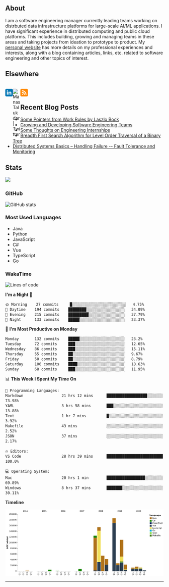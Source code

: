 ## About

I am a software engineering manager currently leading teams working on distrbuted data infrastructure platforms for large-scale AI/ML applications. I have significant experience in distributed computing and public cloud platforms. This includes building, growing and managing teams in these areas and taking projects from ideation to prototype to product. My [personal website](https://manastalukdar.github.io/) has more details on my professional experiences and interests, along with a blog containing articles, links, etc. related to software engineering and other topics of interest.

## Elsewhere

</br>

<a href="https://www.linkedin.com/in/manastalukdar" target="_blank">
  <img align="left" alt="Manas Talukdar | Linkedin" width="24px" src="https://raw.githubusercontent.com/edent/SuperTinyIcons/master/images/svg/linkedin.svg" />
</a>
<a href="https://www.twitter.com/manastalukdar" target="_blank">
  <img align="left" alt="Manas Talukdar | Twitter" width="24px" src="https://github.com/TheDudeThatCode/TheDudeThatCode/blob/master/Assets/Twitter.svg" />
</a>
<a href="https://manastalukdar.github.io/" target="_blank">
  <img align="left" alt="Manas Talukdar | Website" width="24px" src="https://github.com/edent/SuperTinyIcons/blob/master/images/svg/rss.svg" />
</a>

</br>

## Recent Blog Posts

<!-- BLOG:START -->
- [Some Pointers from Work Rules by Laszlo Bock](https://manastalukdar.github.io/blog/2020/01/25/work-rules-laszlo-bock-pointers/)
- [Growing and Developing Software Engineering Teams](https://manastalukdar.github.io/blog/2019/09/19/growing-developing-software-engineering-teams/)
- [Some Thoughts on Engineering Internships](https://manastalukdar.github.io/blog/2019/09/04/some-thoughts-on-engineering-internships/)
- [Breadth First Search Algorithm for Level Order Traversal of a Binary Tree](https://manastalukdar.github.io/blog/2019/08/29/breadth-first-search-binary-tree-level-order-traversal/)
- [Distributed Systems Basics – Handling Failure -- Fault Tolerance and Monitoring](https://manastalukdar.github.io/blog/2019/08/19/katemats-distributed-systems-fault-tolerance-monitoring/)
<!-- BLOG:END -->

## Stats

![](https://komarev.com/ghpvc/?username=manastalukdar)

### GitHub

![GitHub stats](https://github-readme-stats.vercel.app/api?username=manastalukdar&show_icons=true&hide_border=true&hide_rank=true&hide_title=true&icon_color=79ff97&text_color=cecac3&bg_color=4d4b4b)

### Most Used Languages

- Java
- Python
- JavaScript
- C#
- Vue
- TypeScript
- Go

<!--
![Top Langs](https://github-readme-stats.vercel.app/api/top-langs/?username=manastalukdar&layout=compact&hide_border=true&hide_title=true&icon_color=79ff97&text_color=cecac3&bg_color=4d4b4b)
-->

### WakaTime

<!--START_SECTION:waka-->
![Lines of code](https://img.shields.io/badge/From%20Hello%20World%20I%27ve%20Written-4.2%20million%20lines%20of%20code-blue)

**I'm a Night 🦉** 

```text
🌞 Morning    27 commits     █░░░░░░░░░░░░░░░░░░░░░░░░   4.75% 
🌆 Daytime    194 commits    ████████░░░░░░░░░░░░░░░░░   34.09% 
🌃 Evening    215 commits    █████████░░░░░░░░░░░░░░░░   37.79% 
🌙 Night      133 commits    █████░░░░░░░░░░░░░░░░░░░░   23.37%

```
📅 **I'm Most Productive on Monday** 

```text
Monday       132 commits    █████░░░░░░░░░░░░░░░░░░░░   23.2% 
Tuesday      72 commits     ███░░░░░░░░░░░░░░░░░░░░░░   12.65% 
Wednesday    86 commits     ███░░░░░░░░░░░░░░░░░░░░░░   15.11% 
Thursday     55 commits     ██░░░░░░░░░░░░░░░░░░░░░░░   9.67% 
Friday       50 commits     ██░░░░░░░░░░░░░░░░░░░░░░░   8.79% 
Saturday     106 commits    ████░░░░░░░░░░░░░░░░░░░░░   18.63% 
Sunday       68 commits     ███░░░░░░░░░░░░░░░░░░░░░░   11.95%

```


📊 **This Week I Spent My Time On** 

```text
💬 Programming Languages: 
Markdown                 21 hrs 12 mins      ██████████████████░░░░░░░   73.98% 
YAML                     3 hrs 58 mins       ███░░░░░░░░░░░░░░░░░░░░░░   13.88% 
Text                     1 hr 7 mins         █░░░░░░░░░░░░░░░░░░░░░░░░   3.92% 
Makefile                 43 mins             ░░░░░░░░░░░░░░░░░░░░░░░░░   2.52% 
JSON                     37 mins             ░░░░░░░░░░░░░░░░░░░░░░░░░   2.17%

🔥 Editors: 
VS Code                  28 hrs 39 mins      █████████████████████████   100.0%

💻 Operating System: 
Mac                      20 hrs 1 min        █████████████████░░░░░░░░   69.89% 
Windows                  8 hrs 37 mins       ███████░░░░░░░░░░░░░░░░░░   30.11%

```

**Timeline**

![Chart not found](https://github.com/manastalukdar/manastalukdar/blob/master/charts/bar_graph.png) 


<!--END_SECTION:waka-->

---

<!--

**manastalukdar/manastalukdar** is a ✨ _special_ ✨ repository because its `README.md` (this file) appears on your GitHub profile.

Here are some ideas to get you started:

- 🔭 I’m currently working on ...
- 🌱 I’m currently learning ...
- 👯 I’m looking to collaborate on ...
- 🤔 I’m looking for help with ...
- 💬 Ask me about ...
- 📫 How to reach me: ...
- 😄 Pronouns: ...
- ⚡ Fun fact: ...
-->
